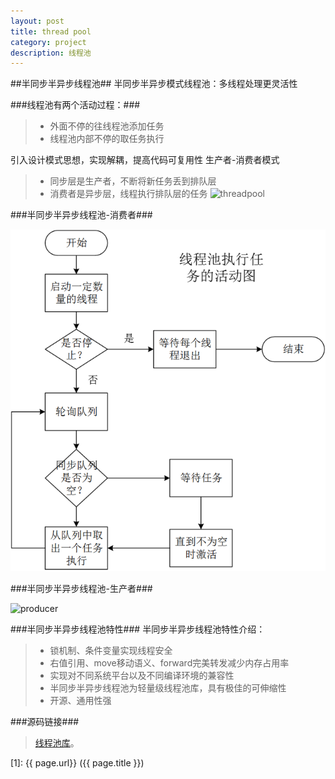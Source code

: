 ```yaml
---
layout: post
title: thread pool
category: project
description: 线程池
---
```

##半同步半异步线程池##
半同步半异步模式线程池：多线程处理更灵活性


###线程池有两个活动过程：###
> + 外面不停的往线程池添加任务
> + 线程池内部不停的取任务执行

引入设计模式思想，实现解耦，提高代码可复用性
生产者-消费者模式
> +  同步层是生产者，不断将新任务丢到排队层
> +  消费者是异步层，线程执行排队层的任务
>   ![threadpool](/Code/images/threadpool/threadpool.png)

###半同步半异步线程池-消费者###

![consumer](/Code/threadpool/consumer.png)

###半同步半异步线程池-生产者###

![producer](/Code/images/threadpool/producer.png)

###半同步半异步线程池特性###
半同步半异步线程池特性介绍：
> +  锁机制、条件变量实现线程安全
> +  右值引用、move移动语义、forward完美转发减少内存占用率
> +  实现对不同系统平台以及不同编译环境的兼容性
> +  半同步半异步线程池为轻量级线程池库，具有极佳的可伸缩性
> +  开源、通用性强

###源码链接###
> [线程池库](https://github.com/ForrestPi/Cplusplus11_project/tree/master/threadPool"ThreadPool")。




[ForrestPi]: http://forrestpi.github.io/	"ForrestPi"
[1]:    {{ page.url}}  ({{ page.title }})